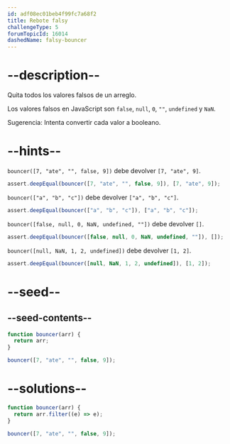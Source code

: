 ```yaml
---
id: adf08ec01beb4f99fc7a68f2
title: Rebote falsy
challengeType: 5
forumTopicId: 16014
dashedName: falsy-bouncer
---
```


# --description--

Quita todos los valores falsos de un arreglo.

Los valores falsos en JavaScript son `false`, `null`, `0`, `""`, `undefined` y `NaN`.

Sugerencia: Intenta convertir cada valor a booleano.

# --hints--

`bouncer([7, "ate", "", false, 9])` debe devolver `[7, "ate", 9]`.

```js
assert.deepEqual(bouncer([7, "ate", "", false, 9]), [7, "ate", 9]);
```

`bouncer(["a", "b", "c"])` debe devolver `["a", "b", "c"]`.

```js
assert.deepEqual(bouncer(["a", "b", "c"]), ["a", "b", "c"]);
```

`bouncer([false, null, 0, NaN, undefined, ""])` debe devolver `[]`.

```js
assert.deepEqual(bouncer([false, null, 0, NaN, undefined, ""]), []);
```

`bouncer([null, NaN, 1, 2, undefined])` debe devolver `[1, 2]`.

```js
assert.deepEqual(bouncer([null, NaN, 1, 2, undefined]), [1, 2]);
```

# --seed--

## --seed-contents--

```js
function bouncer(arr) {
  return arr;
}

bouncer([7, "ate", "", false, 9]);
```

# --solutions--

```js
function bouncer(arr) {
  return arr.filter((e) => e);
}

bouncer([7, "ate", "", false, 9]);
```
